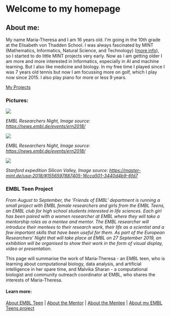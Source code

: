 # Welcome to my homepage
## About me:

My name Maria-Theresa and I am 16 years old. I'm going in the 10th grade at the Elisabeth von Thadden School. I was always fascinated by MINT (Mathematics, Informatics, Natural Science, and Technology) ([more info](http://www.mercatoreducation.com/mint-course/)), so I started to do little MINT projects very early. Now as I am getting older I am more and more interested in Informatics, especially in AI and machine learning. But I also like medicine and biology. In my free time I played since I was 7 years old tennis but now I am focussing more on golf, which I play now since 2015. I also play piano for more or less 9 years.

[My Projects](./post/2019-07-30-my-projects.md)

### Pictures:

![](https://news.embl.de/wp-content/uploads/2018/11/IMG_7611-e1543226950675.jpg)

*EMBL Researchers Night, Image source: https://news.embl.de/events/ern2018/*

![](https://news.embl.de/wp-content/uploads/2018/11/IMG_7591-768x576.jpg)

*EMBL Researchers Night, Image source: https://news.embl.de/events/ern2018/*

![](https://master-mint.de/wp-content/uploads/2019/04/USA_2018_06.jpg)

*Stanford expedition Silicon Valley, Image source: https://master-mint.de/usa-2018/#1556597887405-16cca501-3440d4b9-6fd7*
### EMBL Teen Project

*From August to September, the 'Friends of EMBL' department is running a small project with EMBL female researchers and girls from the EMBL Teens, an EMBL club for high school students interested in life sciences. Each girl has been paired with a women researcher at EMBL where they will take a mentorship roles as a mentee and mentor. The EMBL researcher will introduce their mentees to their research work, their life as a scientist and a few important skills that have been useful for them. As part of the European Researchers’ Night that will take place at EMBL on 27 September 2019, an exhibition will be organised to show their work in the form of visual display, video or presentation.*

This page will summarise the work of Maria-Theresa - an EMBL teen, who is learning about computational biology, data analysis, and artificial intelligence in her spare time, and Malvika Sharan - a computational biologist and community outreach coordinator at EMBL, who shares the interests of Maria-Theresa.

#### Learn more:

[About EMBL Teen](https://www.embl.de/leben/friends/en#embl-teens) | [About the Mentor](https://about.me/malvikasharan) | [About the Mentee](https://matheli.github.io/Matheli/) | [About my EMBL Teens project](./post/2019-07-30-about-embl-wis.md)
